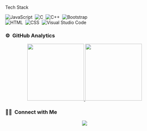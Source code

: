 <img src="https://komarev.com/ghpvc/?username=its16bit&style=flat-square&color=blue" alt=""/>

Tech Stack

![JavaScript](https://img.shields.io/badge/-JavaScript-05122A?style=flat&logo=javascript)&nbsp;
![C](https://img.shields.io/badge/-C-05122A?style=flat&logo=C&logoColor=A8B9CC)&nbsp;
![C++](https://img.shields.io/badge/-C++-05122A?style=flat&logo=C%2B%2B&logoColor=00599C)&nbsp;
![Bootstrap](https://img.shields.io/badge/-Bootstrap-05122A?style=flat&logo=bootstrap&logoColor=563D7C)\
![HTML](https://img.shields.io/badge/-HTML-05122A?style=flat&logo=HTML5)&nbsp;
![CSS](https://img.shields.io/badge/-CSS-05122A?style=flat&logo=CSS3&logoColor=1572B6)&nbsp;
![Visual Studio Code](https://img.shields.io/badge/-Visual%20Studio%20Code-05122A?style=flat&logo=visual-studio-code&logoColor=007ACC)&nbsp;

### ⚙️ &nbsp;GitHub Analytics

<p align="center">
<a href="https://github.com/its16bit">
  <img height="180em" src="https://github-readme-stats-eight-theta.vercel.app/api?username=its16bit8&show_icons=true&theme=algolia&include_all_commits=true&count_private=true"/>
  <img height="180em" src="https://github-readme-stats-eight-theta.vercel.app/api/top-langs/?username=AVS1508&layout=compact&langs_count=8&theme=algolia"/>
</a>
</p>

### 🤝🏻 &nbsp;Connect with Me

<p align="center">
<a href="mailto:its.16bit@gmail.com"><img src="https://img.shields.io/badge/-its.16bit@gmail.com-D14836?style=flat&logo=Gmail&logoColor=white"/></a>
<a href="https://instagram.com/its_16bit><img src="https://img.shields.io/badge/-@its_16bit-E4405F?style=flat&logo=Instagram&logoColor=white"/></a>
</p>
